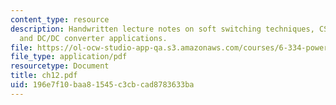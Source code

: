 ```yaml
---
content_type: resource
description: Handwritten lecture notes on soft switching techniques, CS/ZVS techniques,
  and DC/DC converter applications.
file: https://ol-ocw-studio-app-qa.s3.amazonaws.com/courses/6-334-power-electronics-spring-2007/196e7f10baa81545c3cbcad8783633ba_ch12.pdf
file_type: application/pdf
resourcetype: Document
title: ch12.pdf
uid: 196e7f10-baa8-1545-c3cb-cad8783633ba
---
```

